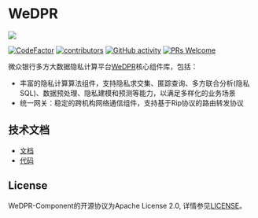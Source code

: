 # WeDPR

![](https://wedpr-lab.readthedocs.io/zh_CN/latest/_static/images/wedpr_logo.png)


[![CodeFactor](https://www.codefactor.io/repository/github/webankblockchain/wedpr-component/badge?s=a4c3fb6ffd39e7618378fe13b6bd06c5846cc103)](https://www.codefactor.io/repository/github/webankblockchain/wedpr-component)
[![contributors](https://img.shields.io/github/contributors/WeBankBlockchain/WeDPR)](https://github.com/WeBankBlockchain/WeDPR-Component/graphs/contributors)
[![GitHub activity](https://img.shields.io/github/commit-activity/m/WeBankBlockchain/WeDPR-Component)](https://github.com/WeBankBlockchain/WeDPR-Component/pulse)
[![PRs Welcome](https://img.shields.io/badge/PRs-welcome-brightgreen.svg?style=flat-square)](http://makeapullrequest.com)

微众银行多方大数据隐私计算平台[WeDPR](https://github.com/WeBankBlockchain/WeDPR)核心组件库，包括：

- 丰富的隐私计算算法组件，支持隐私求交集、匿踪查询、多方联合分析(隐私SQL)、数据预处理、隐私建模和预测等能力，以满足多样化的业务场景
- 统一网关：稳定的跨机构网络通信组件，支持基于Rip协议的路由转发协议


## 技术文档

- [文档](https://wedpr-lab.readthedocs.io/zh-cn/latest/)
- [代码](https://github.com/WeBankBlockchain/WeDPR-Component)


## License

WeDPR-Component的开源协议为Apache License 2.0, 详情参见[LICENSE](LICENSE)。